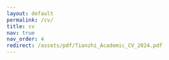 ```yaml
---
layout: default
permalink: /cv/
title: cv
nav: true
nav_order: 4
redirect: /assets/pdf/Tianzhi_Academic_CV_2024.pdf
---
```

